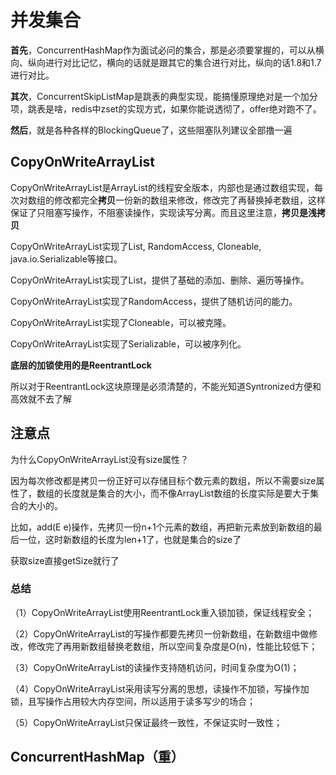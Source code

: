 # 并发集合

**首先**，ConcurrentHashMap作为面试必问的集合，那是必须要掌握的，可以从横向、纵向进行对比记忆，横向的话就是跟其它的集合进行对比，纵向的话1.8和1.7进行对比。

**其次**，ConcurrentSkipListMap是跳表的典型实现，能搞懂原理绝对是一个加分项，跳表是啥，redis中zset的实现方式，如果你能说透彻了，offer绝对跑不了。

**然后**，就是各种各样的BlockingQueue了，这些阻塞队列建议全部撸一遍

## CopyOnWriteArrayList

CopyOnWriteArrayList是ArrayList的线程安全版本，内部也是通过数组实现，每次对数组的修改都完全**拷贝**一份新的数组来修改，修改完了再替换掉老数组，这样保证了只阻塞写操作，不阻塞读操作，实现读写分离。而且这里注意，**拷贝是浅拷贝**

CopyOnWriteArrayList实现了List, RandomAccess, Cloneable, java.io.Serializable等接口。

CopyOnWriteArrayList实现了List，提供了基础的添加、删除、遍历等操作。

CopyOnWriteArrayList实现了RandomAccess，提供了随机访问的能力。

CopyOnWriteArrayList实现了Cloneable，可以被克隆。

CopyOnWriteArrayList实现了Serializable，可以被序列化。

**底层的加锁使用的是ReentrantLock**

所以对于ReentrantLock这块原理是必须清楚的，不能光知道Syntronized方便和高效就不去了解

## 注意点

为什么CopyOnWriteArrayList没有size属性？

因为每次修改都是拷贝一份正好可以存储目标个数元素的数组，所以不需要size属性了，数组的长度就是集合的大小，而不像ArrayList数组的长度实际是要大于集合的大小的。

比如，add(E e)操作，先拷贝一份n+1个元素的数组，再把新元素放到新数组的最后一位，这时新数组的长度为len+1了，也就是集合的size了

获取size直接getSize就行了

### 总结

（1）CopyOnWriteArrayList使用ReentrantLock重入锁加锁，保证线程安全；

（2）CopyOnWriteArrayList的写操作都要先拷贝一份新数组，在新数组中做修改，修改完了再用新数组替换老数组，所以空间复杂度是O(n)，性能比较低下；

（3）CopyOnWriteArrayList的读操作支持随机访问，时间复杂度为O(1)；

（4）CopyOnWriteArrayList采用读写分离的思想，读操作不加锁，写操作加锁，且写操作占用较大内存空间，所以适用于读多写少的场合；

（5）CopyOnWriteArrayList只保证最终一致性，不保证实时一致性；

## ConcurrentHashMap（重）

